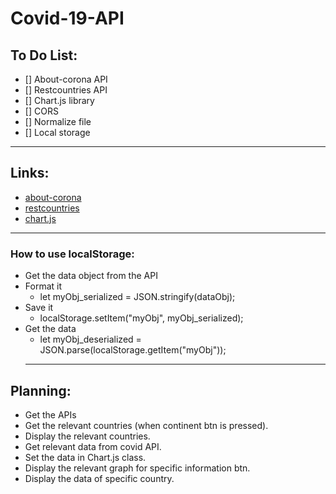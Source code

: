 # Covid-19-API

## To Do List:
* [] About-corona API
* [] Restcountries API
* [] Chart.js library
* [] CORS
* [] Normalize file
* [] Local storage
---
## Links:
* [about-corona](https://about-corona.net/)
* [restcountries](https://github.com/hengkiardo/restcountries)
* [chart.js](https://www.chartjs.org/)
---
### How to use localStorage:
* Get the data object from the API
* Format it
    * let myObj_serialized = JSON.stringify(dataObj);
* Save it
    * localStorage.setItem("myObj", myObj_serialized);
* Get the data 
    * let myObj_deserialized = JSON.parse(localStorage.getItem("myObj"));
    ---
## Planning:
* Get the APIs
* Get the relevant countries (when continent btn is pressed).
* Display the relevant countries.
* Get relevant data from covid API.
* Set the data in Chart.js class.
* Display the relevant graph for specific information btn.
* Display the data of specific country.
